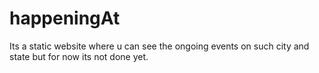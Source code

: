 # happeningAt
Its a static website where u can see the ongoing events on such city and state but for now its not done yet.

